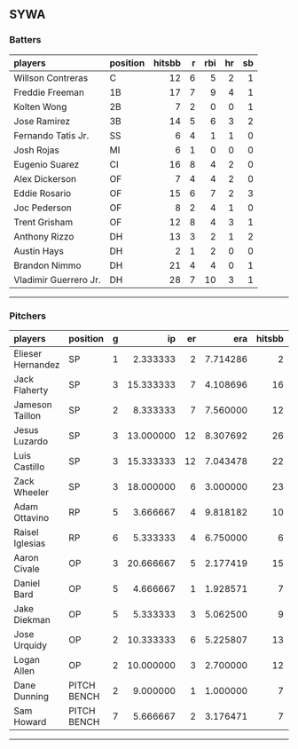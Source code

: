 ## SYWA

### Batters

 
|players               |position | hitsbb|  r| rbi| hr| sb| 
|:---------------------|:--------|------:|--:|---:|--:|--:| 
|Willson Contreras     |C        |     12|  6|   5|  2|  1| 
|Freddie Freeman       |1B       |     17|  7|   9|  4|  1| 
|Kolten Wong           |2B       |      7|  2|   0|  0|  1| 
|Jose Ramirez          |3B       |     14|  5|   6|  3|  2| 
|Fernando Tatis Jr.    |SS       |      6|  4|   1|  1|  0| 
|Josh Rojas            |MI       |      6|  1|   0|  0|  0| 
|Eugenio Suarez        |CI       |     16|  8|   4|  2|  0| 
|Alex Dickerson        |OF       |      7|  4|   4|  2|  0| 
|Eddie Rosario         |OF       |     15|  6|   7|  2|  3| 
|Joc Pederson          |OF       |      8|  2|   4|  1|  0| 
|Trent Grisham         |OF       |     12|  8|   4|  3|  1| 
|Anthony Rizzo         |DH       |     13|  3|   2|  1|  2| 
|Austin Hays           |DH       |      2|  1|   2|  0|  0| 
|Brandon Nimmo         |DH       |     21|  4|   4|  0|  1| 
|Vladimir Guerrero Jr. |DH       |     28|  7|  10|  3|  1| 


* * *

### Pitchers

 
|players           |position    |  g|        ip| er|      era| hitsbb|      whip| so|  w| sv| 
|:-----------------|:-----------|--:|---------:|--:|--------:|------:|---------:|--:|--:|--:| 
|Elieser Hernandez |SP          |  1|  2.333333|  2| 7.714286|      2| 0.8571429|  3|  0|  0| 
|Jack Flaherty     |SP          |  3| 15.333333|  7| 4.108696|     16| 1.0434783| 16|  2|  0| 
|Jameson Taillon   |SP          |  2|  8.333333|  7| 7.560000|     12| 1.4400000| 10|  0|  0| 
|Jesus Luzardo     |SP          |  3| 13.000000| 12| 8.307692|     26| 2.0000000| 15|  0|  0| 
|Luis Castillo     |SP          |  3| 15.333333| 12| 7.043478|     22| 1.4347826| 12|  1|  0| 
|Zack Wheeler      |SP          |  3| 18.000000|  6| 3.000000|     23| 1.2777778| 20|  1|  0| 
|Adam Ottavino     |RP          |  5|  3.666667|  4| 9.818182|     10| 2.7272727|  5|  1|  0| 
|Raisel Iglesias   |RP          |  6|  5.333333|  4| 6.750000|      6| 1.1250000| 11|  1|  2| 
|Aaron Civale      |OP          |  3| 20.666667|  5| 2.177419|     15| 0.7258065| 16|  3|  0| 
|Daniel Bard       |OP          |  5|  4.666667|  1| 1.928571|      7| 1.5000000|  7|  0|  2| 
|Jake Diekman      |OP          |  5|  5.333333|  3| 5.062500|      9| 1.6875000|  5|  0|  0| 
|Jose Urquidy      |OP          |  2| 10.333333|  6| 5.225807|     13| 1.2580645| 12|  0|  0| 
|Logan Allen       |OP          |  2| 10.000000|  3| 2.700000|     12| 1.2000000|  8|  1|  0| 
|Dane Dunning      |PITCH BENCH |  2|  9.000000|  1| 1.000000|      7| 0.7777778| 11|  1|  0| 
|Sam Howard        |PITCH BENCH |  7|  5.666667|  2| 3.176471|      7| 1.2352941|  8|  1|  0| 


* * *



